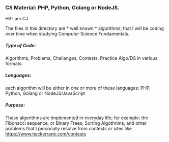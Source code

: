 ### CS Material:  PHP, Python, Golang or NodeJS.


Hi! I am CJ

The files in this directory are * well known * algorithms; that I will be coding over time when studying Computer Science Fundamentals.

##### Type of Code: 
Algorithms, Problems, Challenges, Contests. Practice Algo/DS in various formats.

##### Languages: 
each algorithm will be either in one or more of these languages:  PHP, Python, Golang or NodeJS/JavaScript

##### Purpose: 
These algorithms are implemented in everyday life; for example: the Fibonacci sequence, or Binary Trees, Sorting Algothrims, and other problems that I personally resolve from contests or sites like https://www.hackerrank.com/contests
